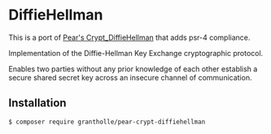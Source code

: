 # DiffieHellman

This is a port of [Pear's Crypt_DiffieHellman](https://github.com/pear/Crypt_DiffieHellman) that adds psr-4 compliance.

Implementation of the Diffie-Hellman Key Exchange cryptographic protocol.

Enables two parties without any prior knowledge of each other establish
a secure shared secret key across an insecure channel of communication.

## Installation

```bash
$ composer require grantholle/pear-crypt-diffiehellman
```

